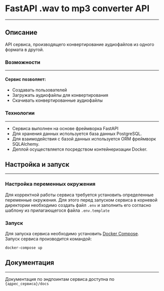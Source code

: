 # FastAPI .wav to mp3 converter API
___
## Описание
API сервиса, производящего конвертирование аудиофайлов из одного формата в другой.

### Возможности
___
#### Сервис позволяет:
* Создавать пользователей
* Загружать аудиофайлы для конвертирования
* Скачивать конвертированные аудиофайлы

### Технологии
___
* Сервиса выполнен на основе фреймворка FastAPI
* Для хранения данных используется база данных PostgreSQL.
* Для взаимодействия с базой данных используется ORM фреймворк SQLAlchemy.
* Деплой осуществляется посредством контейнеризации Docker.


## Настройка и запуск
___
### Настройка переменных окружения
Для корректной работы сервиса требуется установить определенные переменные окружения.
Для этого перед запуском сервиса в корневой директории необходимо создать файл `.env`
и заполнить его согласно шаблону из прилагающегося файла `.env.template`

### Запуск
Для запуска сервиса необходимо установить [Docker Compose](https://docs.docker.com/compose/install/).  
Запуск сервиса производится командой:
```
docker-compose up
```

## Документация
___
Документация по эндпоинтам сервиса доступна по `{адрес_сервиса}/docs`
